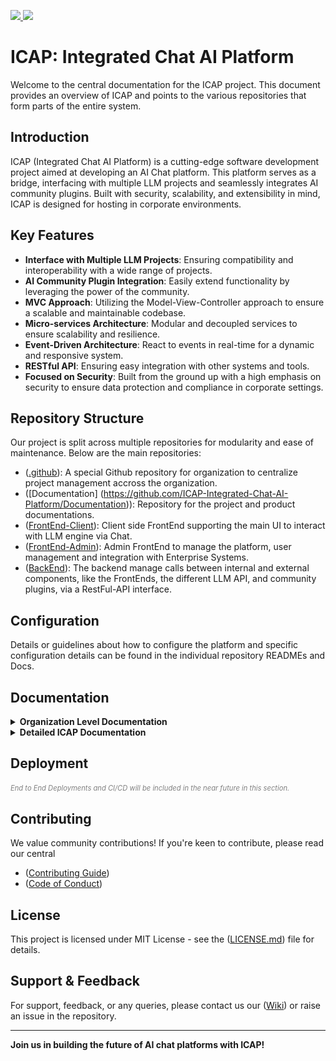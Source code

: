 <p align="Left">
  <a href="https://discord.gg/P2XfVFVU"> 
    <img
      src="https://img.shields.io/badge/discord-blueviolet?style=for-the-badge&logo=discord&logoColor=white&labelColor=000000">
  </a>
  <a href="https://github.com/ICAP-Integrated-Chat-AI-Platform/.github/wiki"> 
    <img
      src="https://img.shields.io/badge/WIKI-blue.svg?style=for-the-badge&logo=read-the-docs&logoColor=white&labelColor=000000&logoWidth=20">
  </a>
</p>

# ICAP: Integrated Chat AI Platform

Welcome to the central documentation for the ICAP project. This document provides an overview of ICAP and points to the various repositories that form parts of the entire system.

## Introduction

ICAP (Integrated Chat AI Platform) is a cutting-edge software development project aimed at developing an AI Chat platform. This platform serves as a bridge, interfacing with multiple LLM projects and seamlessly integrates AI community plugins. Built with security, scalability, and extensibility in mind, ICAP is designed for hosting in corporate environments.

## Key Features

- **Interface with Multiple LLM Projects**: Ensuring compatibility and interoperability with a wide range of projects.
- **AI Community Plugin Integration**: Easily extend functionality by leveraging the power of the community.
- **MVC Approach**: Utilizing the Model-View-Controller approach to ensure a scalable and maintainable codebase.
- **Micro-services Architecture**: Modular and decoupled services to ensure scalability and resilience.
- **Event-Driven Architecture**: React to events in real-time for a dynamic and responsive system.
- **RESTful API**: Ensuring easy integration with other systems and tools.
- **Focused on Security**: Built from the ground up with a high emphasis on security to ensure data protection and compliance in corporate settings.

## Repository Structure

Our project is split across multiple repositories for modularity and ease of maintenance. Below are the main repositories:

- ([.github](https://github.com/ICAP-Integrated-Chat-AI-Platform/.github)): A special Github repository for organization to centralize project management accross the organization.
- ([Documentation] (https://github.com/ICAP-Integrated-Chat-AI-Platform/Documentation)): Repository for the project and product documentations.
- ([FrontEnd-Client](https://github.com/ICAP-Integrated-Chat-AI-Platform/FrontEnd-Client)): Client side FrontEnd supporting the main UI to interact with LLM engine via Chat.
- ([FrontEnd-Admin](https://github.com/ICAP-Integrated-Chat-AI-Platform/FrontEnd-Admin)): Admin FrontEnd to manage the platform, user management and integration with Enterprise Systems.
- ([BackEnd](https://github.com/ICAP-Integrated-Chat-AI-Platform/Backend)): The backend manage calls between internal and external components, like the FrontEnds, the different LLM API, and community plugins, via a RestFul-API interface.

## Configuration

Details or guidelines about how to configure the platform and specific configuration details can be found in the individual repository READMEs and Docs.

## Documentation
<details>
  <summary><strong>Organization Level Documentation</strong></summary>
  
  For global project level documentation, discussions and issues refer to the repository `.github`:

  - [Link1](#)
  - [Link2](#)
  - [Link3](#)
  
</details>

<details>
  <summary><strong>Detailed ICAP Documentation</strong></summary>
  
  Please refer to our [Wiki](https://github.com/ICAP-Integrated-Chat-AI-Platform/.github/wiki) or explore the individual repository documentation located in the `Docs` folder.

  **Repository 1**:
  - [link1](#)
  - [link2](#)
  - [link3](#)

  **Repository 2**:
  - [link1](#)
  - [link2](#)
  - [link3](#)

</details>

## Deployment
<p style="font-size: 0.8em; color: grey; margin-top: 20px;"><i>End to End Deployments and CI/CD will be included in the near future in this section.</i></p>

## Contributing
We value community contributions! If you're keen to contribute, please read our central 
- ([Contributing Guide](https://github.com/ICAP-Integrated-Chat-AI-Platform/.github/blob/CONTRIBUTING.md))
- ([Code of Conduct](https://github.com/ICAP-Integrated-Chat-AI-Platform/.github/blob/CODE-OF-CONDUCT.md))

## License
This project is licensed under MIT License - see the ([LICENSE.md](https://github.com/ICAP-Integrated-Chat-AI-Platform/.github/blob/LICENCE.md)) file for details.

## Support & Feedback
For support, feedback, or any queries, please contact us our ([Wiki](https://github.com/ICAP-Integrated-Chat-AI-Platform/.github/wiki)) or raise an issue in the repository.

---

**Join us in building the future of AI chat platforms with ICAP!**
